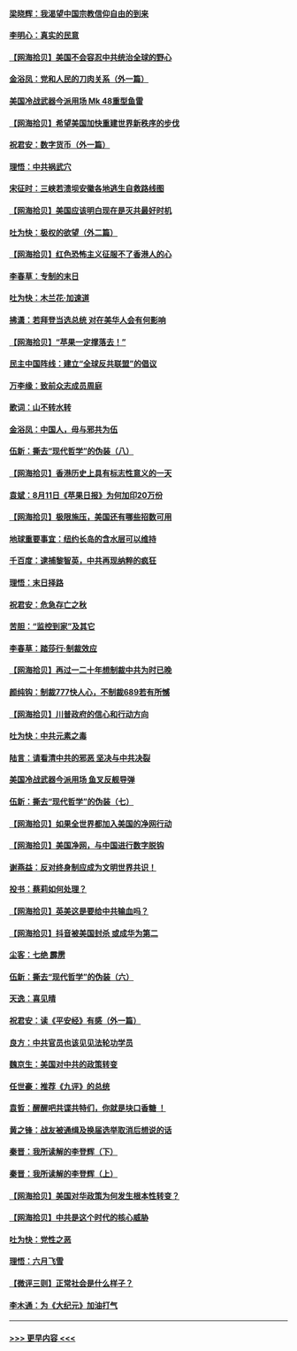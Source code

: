 #### [梁晓辉：我渴望中国宗教信仰自由的到来](../pages/nsc993/n12336657.md?t=08172002) 
#### [李明心：真实的民意](../pages/nsc993/n12336089.md?t=08172002) 
#### [【网海拾贝】美国不会容忍中共统治全球的野心](../pages/nsc993/n12336063.md?t=08172002) 
#### [金浴凤：党和人民的刀肉关系（外一篇）](../pages/nsc993/n12335834.md?t=08172002) 
#### [美国冷战武器今派用场 Mk 48重型鱼雷](../pages/nsc993/n12335354.md?t=08172002) 
#### [【网海拾贝】希望美国加快重建世界新秩序的步伐](../pages/nsc993/n12334224.md?t=08172002) 
#### [祝君安：数字货币（外一篇）](../pages/nsc993/n12334186.md?t=08172002) 
#### [理悟：中共祸武穴](../pages/nsc993/n12333962.md?t=08172002) 
#### [宋征时：三峡若溃坝安徽各地逃生自救路线图](../pages/nsc993/n12332450.md?t=08172002) 
#### [【网海拾贝】美国应该明白现在是灭共最好时机](../pages/nsc993/n12332313.md?t=08172002) 
#### [吐为快：极权的欲望（外二篇）](../pages/nsc993/n12332089.md?t=08172002) 
#### [【网海拾贝】红色恐怖主义征服不了香港人的心](../pages/nsc993/n12329296.md?t=08172002) 
#### [李春草：专制的末日](../pages/nsc993/n12329079.md?t=08172002) 
#### [吐为快：木兰花‧加速道](../pages/nsc993/n12327366.md?t=08172002) 
#### [拂潇：若拜登当选总统 对在美华人会有何影响](../pages/nsc993/n12295996.md?t=08172002) 
#### [【网海拾贝】“苹果一定撑落去！”](../pages/nsc993/n12326784.md?t=08172002) 
#### [民主中国阵线：建立“全球反共联盟”的倡议](../pages/nsc993/n12324177.md?t=08172002) 
#### [万李缘：致前众志成员周庭](../pages/nsc993/n12324635.md?t=08172002) 
#### [歌词：山不转水转](../pages/nsc993/n12324599.md?t=08172002) 
#### [金浴凤：中国人，毋与邪共为伍](../pages/nsc993/n12324257.md?t=08172002) 
#### [伍新：撕去“现代哲学”的伪装（八）](../pages/nsc993/n12324188.md?t=08172002) 
#### [【网海拾贝】香港历史上具有标志性意义的一天](../pages/nsc993/n12324021.md?t=08172002) 
#### [袁斌：8月11日《苹果日报》为何加印20万份](../pages/nsc993/n12323955.md?t=08172002) 
#### [【网海拾贝】极限施压，美国还有哪些招数可用](../pages/nsc993/n12322512.md?t=08172002) 
#### [地球重要事宜：纽约长岛的含水层可以维持](../pages/nsc993/n12321844.md?t=08172002) 
#### [千百度：逮捕黎智英，中共再现纳粹的疯狂](../pages/nsc993/n12321777.md?t=08172002) 
#### [理悟：末日择路](../pages/nsc993/n12320812.md?t=08172002) 
#### [祝君安：危急存亡之秋](../pages/nsc993/n12320795.md?t=08172002) 
#### [苦胆：“监控到家”及其它](../pages/nsc993/n12320751.md?t=08172002) 
#### [李春草：踏莎行·制裁效应](../pages/nsc993/n12318290.md?t=08172002) 
#### [【网海拾贝】再过一二十年想制裁中共为时已晚](../pages/nsc993/n12318195.md?t=08172002) 
#### [颜纯钩：制裁777快人心，不制裁689若有所憾](../pages/nsc993/n12316912.md?t=08172002) 
#### [【网海拾贝】川普政府的信心和行动方向](../pages/nsc993/n12316673.md?t=08172002) 
#### [吐为快：中共元素之毒](../pages/nsc993/n12316547.md?t=08172002) 
#### [陆言：请看清中共的邪恶 坚决与中共决裂](../pages/nsc993/n12315784.md?t=08172002) 
#### [美国冷战武器今派用场 鱼叉反舰导弹](../pages/nsc993/n12316258.md?t=08172002) 
#### [伍新：撕去“现代哲学”的伪装（七）](../pages/nsc993/n12315846.md?t=08172002) 
#### [【网海拾贝】如果全世界都加入美国的净网行动](../pages/nsc993/n12315588.md?t=08172002) 
#### [【网海拾贝】美国净网，与中国进行数字脱钩](../pages/nsc993/n12312813.md?t=08172002) 
#### [谢燕益：反对终身制应成为文明世界共识！](../pages/nsc993/n12310465.md?t=08172002) 
#### [投书：蔡莉如何处理？](../pages/nsc993/n12310224.md?t=08172002) 
#### [【网海拾贝】英美这是要给中共输血吗？](../pages/nsc993/n12307646.md?t=08172002) 
#### [【网海拾贝】抖音被美国封杀 或成华为第二](../pages/nsc993/n12305277.md?t=08172002) 
#### [尘客：七绝 霹雳](../pages/nsc993/n12304053.md?t=08172002) 
#### [伍新：撕去“现代哲学”的伪装（六）](../pages/nsc993/n12303243.md?t=08172002) 
#### [天逸：喜见晴](../pages/nsc993/n12303226.md?t=08172002) 
#### [祝君安：读《平安经》有感（外一篇）](../pages/nsc993/n12303170.md?t=08172002) 
#### [良方：中共官员也该见见法轮功学员](../pages/nsc993/n12302985.md?t=08172002) 
#### [魏京生：美国对中共的政策转变](../pages/nsc993/n12302929.md?t=08172002) 
#### [任世豪：推荐《九评》的总统](../pages/nsc993/n12302838.md?t=08172002) 
#### [袁哲：醒醒吧共谍共特们，你就是块口香糖 ！](../pages/nsc993/n12302678.md?t=08172002) 
#### [黄之锋：战友被通缉及换届选举取消后想说的话](../pages/nsc993/n12302681.md?t=08172002) 
#### [秦晋：我所读解的李登辉（下）](../pages/nsc993/n12302171.md?t=08172002) 
#### [秦晋：我所读解的李登辉（上）](../pages/nsc993/n12301979.md?t=08172002) 
#### [【网海拾贝】美国对华政策为何发生根本性转变？](../pages/nsc993/n12302091.md?t=08172002) 
#### [【网海拾贝】中共是这个时代的核心威胁](../pages/nsc993/n12300541.md?t=08172002) 
#### [吐为快：党性之恶](../pages/nsc993/n12300263.md?t=08172002) 
#### [理悟：六月飞雪](../pages/nsc993/n12300243.md?t=08172002) 
#### [【微评三则】正常社会是什么样子？](../pages/nsc993/n12300228.md?t=08172002) 
#### [李木通：为《大纪元》加油打气](../pages/nsc993/n12280363.md?t=08172002) 

----
#### [ >>> 更早内容 <<< ](../indexes/nsc993-earlier.md)
